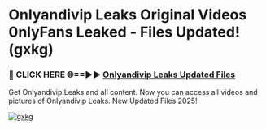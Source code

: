 # Onlyandivip Leaks Original Videos 0nlyFans Leaked - Files Updated! (gxkg)

<h3>🔴 CLICK HERE 🌐==►► <a href="https://tinyurl.com/ehrbuxhb" rel="nofollow">Onlyandivip Leaks Updated Files</a></h3>

Get Onlyandivip Leaks and all content. Now you can access all videos and pictures of Onlyandivip Leaks. New Updated Files 2025!

[![gxkg](https://i.imgur.com/lVYEuWS.gif)](https://tinyurl.com/ehrbuxhb)
